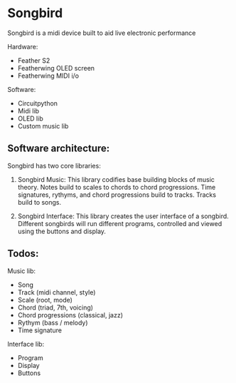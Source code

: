# Songbird

Songbird is a midi device built to aid live electronic performance

Hardware:
- Feather S2
- Featherwing OLED screen
- Featherwing MIDI i/o

Software:
- Circuitpython
- Midi lib
- OLED lib
- Custom music lib


## Software architecture:

Songbird has two core libraries:

1. Songbird Music:
This library codifies base building blocks of music theory. Notes build to scales to chords to chord progressions. Time signatures, rythyms, and chord progressions build to tracks. Tracks build to songs.

2. Songbird Interface:
This library creates the user interface of a songbird. Different songbirds will run different programs, controlled and viewed using the buttons and display.


## Todos:

Music lib:
- Song
- Track (midi channel, style)
- Scale (root, mode)
- Chord (triad, 7th, voicing)
- Chord progressions (classical, jazz)
- Rythym (bass / melody)
- Time signature

Interface lib:
- Program
- Display
- Buttons
